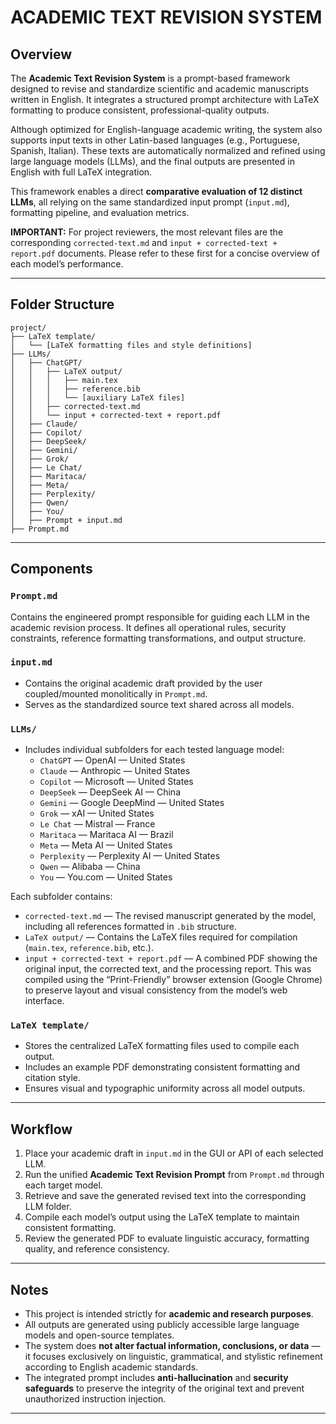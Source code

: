 # ACADEMIC TEXT REVISION SYSTEM

## Overview

The **Academic Text Revision System** is a prompt-based framework designed to revise and standardize scientific and academic manuscripts written in English. It integrates a structured prompt architecture with LaTeX formatting to produce consistent, professional-quality outputs.

Although optimized for English-language academic writing, the system also supports input texts in other Latin-based languages (e.g., Portuguese, Spanish, Italian). These texts are automatically normalized and refined using large language models (LLMs), and the final outputs are presented in English with full LaTeX integration.

This framework enables a direct **comparative evaluation of 12 distinct LLMs**, all relying on the same standardized input prompt (`input.md`), formatting pipeline, and evaluation metrics.

**IMPORTANT:** For project reviewers, the most relevant files are the corresponding `corrected-text.md` and `input + corrected-text + report.pdf` documents. Please refer to these first for a concise overview of each model’s performance.

---

## Folder Structure
```
project/
├── LaTeX template/
│   └── [LaTeX formatting files and style definitions]
├── LLMs/
│   ├── ChatGPT/
│   │   ├── LaTeX output/
│   │   │   ├── main.tex
│   │   │   ├── reference.bib
│   │   │   └── [auxiliary LaTeX files]
│   │   ├── corrected-text.md
│   │   └── input + corrected-text + report.pdf
│   ├── Claude/
│   ├── Copilot/
│   ├── DeepSeek/
│   ├── Gemini/
│   ├── Grok/
│   ├── Le Chat/
│   ├── Maritaca/
│   ├── Meta/
│   ├── Perplexity/
│   ├── Qwen/
│   ├── You/
│   ├── Prompt + input.md
├── Prompt.md

```
---

## Components

### `Prompt.md`
Contains the engineered prompt responsible for guiding each LLM in the academic revision process. It defines all operational rules, security constraints, reference formatting transformations, and output structure.

### `input.md`
- Contains the original academic draft provided by the user coupled/mounted monolitically in `Prompt.md`.
- Serves as the standardized source text shared across all models.

### `LLMs/`
- Includes individual subfolders for each tested language model:
  - `ChatGPT`     — OpenAI          — United States
  - `Claude`      — Anthropic       — United States
  - `Copilot`     — Microsoft       — United States
  - `DeepSeek`    — DeepSeek AI     — China
  - `Gemini`      — Google DeepMind — United States
  - `Grok`        — xAI             — United States
  - `Le Chat`     — Mistral         — France
  - `Maritaca`    — Maritaca AI     — Brazil
  - `Meta`        — Meta AI         — United States
  - `Perplexity`  — Perplexity AI   — United States
  - `Qwen`        — Alibaba         — China
  - `You`         — You.com         — United States

Each subfolder contains:
- `corrected-text.md` — The revised manuscript generated by the model, including all references formatted in `.bib` structure.  
- `LaTeX output/` — Contains the LaTeX files required for compilation (`main.tex`, `reference.bib`, etc.).  
- `input + corrected-text + report.pdf` — A combined PDF showing the original input, the corrected text, and the processing report. This was compiled using the “Print-Friendly” browser extension (Google Chrome) to preserve layout and visual consistency from the model’s web interface.

### `LaTeX template/`
- Stores the centralized LaTeX formatting files used to compile each output.  
- Includes an example PDF demonstrating consistent formatting and citation style.  
- Ensures visual and typographic uniformity across all model outputs.

---

## Workflow

1. Place your academic draft in `input.md` in the GUI or API of each selected LLM.  
2. Run the unified **Academic Text Revision Prompt** from `Prompt.md` through each target model.  
3. Retrieve and save the generated revised text into the corresponding LLM folder.  
4. Compile each model’s output using the LaTeX template to maintain consistent formatting.  
5. Review the generated PDF to evaluate linguistic accuracy, formatting quality, and reference consistency.

---

## Notes

- This project is intended strictly for **academic and research purposes**.  
- All outputs are generated using publicly accessible large language models and open-source templates.  
- The system does **not alter factual information, conclusions, or data** — it focuses exclusively on linguistic, grammatical, and stylistic refinement according to English academic standards.  
- The integrated prompt includes **anti-hallucination** and **security safeguards** to preserve the integrity of the original text and prevent unauthorized instruction injection.  

---